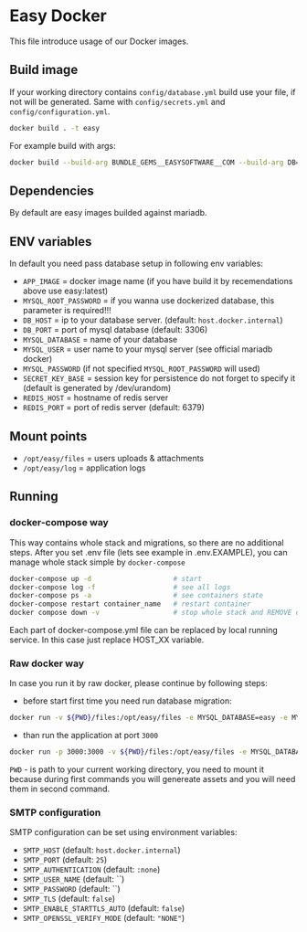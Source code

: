# Easy Docker
This file introduce usage of our Docker images.

## Build image
If your working directory contains `config/database.yml` build use your file, if not will be generated. Same with `config/secrets.yml` and `config/configuration.yml`.

```bash
docker build . -t easy
```
For example build with args:
```bash
docker build --build-arg BUNDLE_GEMS__EASYSOFTWARE__COM --build-arg DB=mysql . -t easy
```
## Dependencies
By default are easy images builded against mariadb.

## ENV variables
In default you need pass database setup in following env variables:

* `APP_IMAGE` = docker image name (if you have build it by recemendations above use easy:latest)
* `MYSQL_ROOT_PASSWORD` = if you wanna use dockerized database, this parameter is required!!!
* `DB_HOST` = ip to your database server. (default: `host.docker.internal`)
* `DB_PORT` = port of mysql database (default: 3306)
* `MYSQL_DATABASE` = name of your database
* `MYSQL_USER` = user name to your mysql server (see official mariadb docker)
* `MYSQL_PASSWORD` (if not specified `MYSQL_ROOT_PASSWORD` will used)
* `SECRET_KEY_BASE` = session key for persistence do not forget to specify it (default is generated by /dev/urandom)
* `REDIS_HOST` = hostname of redis server
* `REDIS_PORT` = port of redis server (default: 6379)

## Mount points
* `/opt/easy/files` = users uploads & attachments
* `/opt/easy/log` = application logs


## Running 


### docker-compose way
This way contains whole stack and migrations, so there are no additional steps. After you set .env file (lets see example in .env.EXAMPLE), you can manage whole stack simple by `docker-compose`

```Bash
docker-compose up -d                    # start
docker-compose log -f                   # see all logs
docker-compose ps -a                    # see containers state
docker-compose restart container_name   # restart container
docker compose down -v                  # stop whole stack and REMOVE data!!!
```

Each part of docker-compose.yml file can be replaced by local running service. In this case just replace HOST_XX variable.



### Raw docker way
In case you run it by raw docker, please continue by following steps:


* before start first time you need run database migration:

```bash
docker run -v ${PWD}/files:/opt/easy/files -e MYSQL_DATABASE=easy -e MYSQL_USER=root -e MYSQL_PASSWORD=root easy install
```

* than run the application at port `3000`
```bash
docker run -p 3000:3000 -v ${PWD}/files:/opt/easy/files -e MYSQL_DATABASE=easy -e MYSQL_USER=root -e MYSQL_PASSWORD=root --name easyproject.hostname easy server
```

`PWD` - is path to your current working directory, you need to mount it because during first commands you will genereate assets and you will need them in second command.

### SMTP configuration

SMTP configuration can be set using environment variables:

* `SMTP_HOST` (default: `host.docker.internal`)
* `SMTP_PORT` (default: `25`)
* `SMTP_AUTHENTICATION` (default: `:none`)
* `SMTP_USER_NAME` (default: ``)
* `SMTP_PASSWORD` (default: ``)
* `SMTP_TLS` (default: `false`)
* `SMTP_ENABLE_STARTTLS_AUTO` (default: `false`)
* `SMTP_OPENSSL_VERIFY_MODE` (default: `"NONE"`)